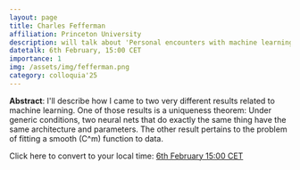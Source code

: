 ```yaml
---
layout: page
title: Charles Fefferman
affiliation: Princeton University
description: will talk about 'Personal encounters with machine learning'
datetalk: 6th February, 15:00 CET
importance: 1
img: /assets/img/fefferman.png
category: colloquia'25
---
```


<p>

<b>Abstract</b>: I'll describe how I came to two very different results related to machine learning. One of those results is a uniqueness theorem: Under generic conditions, two neural nets that do exactly the same thing have the same architecture and parameters. The other result pertains to the problem of fitting a smooth (C^m) function to data. 
</p> 


Click here to convert to your local time: <a href='https://www.timeanddate.com/worldclock/fixedtime.html?msg=B%3DM2L+-+Charles+Fefferman&iso=20250206T15&p1=31&ah=1&am=30' target='time'>6th February 15:00 CET </a>


<!-- <iframe width="560" height="315" src="https://www.youtube.com/embed/6hiouvLnnzA" title="YouTube video player" frameborder="0" allow="accelerometer; autoplay; clipboard-write; encrypted-media; gyroscope; picture-in-picture; web-share" allowfullscreen></iframe>-->

<!-- Click here to <a href="https://mat.uab.cat/~rubio/bM2L/Lafforgue-bM2L.pdf" target="slideslafforgue">download the slides</a>.-->